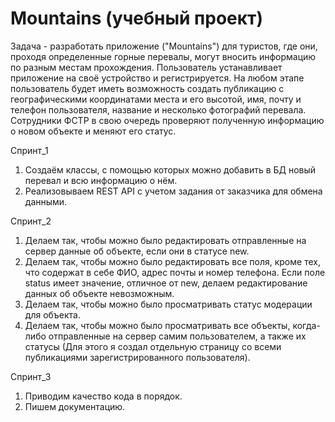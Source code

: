 # Mountains (учебный проект)                                                                                                                                                              
Задача - разработать приложение ("Mountains") для туристов, где они, проходя определенные горные перевалы, могут вносить информацию по разным местам прохождения.   Пользователь устанавливает приложение на своё устройство и регистрируется. На любом этапе пользователь будет иметь возможность создать публикацию с географическими координатами места и его высотой, имя, почту и телефон пользователя, название и несколько фотографий перевала. Сотрудники ФСТР в свою очередь проверяют полученную    информацию о новом объекте и меняют его статус.

Спринт_1
  1. Создаём классы, с помощью которых можно добавить в БД новый перевал и всю информацию о нём.
  2. Реализовываем REST API с учетом задания от заказчика для обмена данными.

Спринт_2
  1. Делаем так, чтобы можно было редактировать отправленные на сервер данные об объекте, если они в статусе new.
  2. Делаем так, чтобы можно было редактировать все поля, кроме тех, что содержат в себе ФИО, адрес почты и номер телефона. Если поле status имеет значение, отличное
от new, делаем редактирование данных об объекте невозможным.
  4. Делаем так, чтобы можно было просматривать статус модерации для объекта.
  5. Делаем так, чтобы можно было просматривать все объекты, когда-либо отправленные на сервер самим пользователем, а также их статусы (Для этого я создал отдельную
страницу со всеми публикациями зарегистрированного пользователя).

Спринт_3
  1. Приводим качество кода в порядок.
  2. Пишем документацию.
